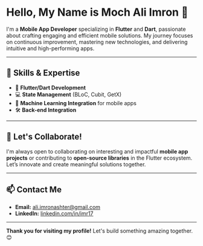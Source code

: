 # Hello, My Name is Moch Ali Imron 👋

I'm a **Mobile App Developer** specializing in **Flutter** and **Dart**, passionate about crafting engaging and efficient mobile solutions. My journey focuses on continuous improvement, mastering new technologies, and delivering intuitive and high-performing apps.

---

## 🚀 Skills & Expertise

- 📱 **Flutter/Dart Development**
- 💻 **State Management** (BLoC, Cubit, GetX)
- 🤖 **Machine Learning Integration** for mobile apps
- 🛠️ **Back-end Integration** 
---

## 🤝 Let's Collaborate!

I'm always open to collaborating on interesting and impactful **mobile app projects** or contributing to **open-source libraries** in the Flutter ecosystem. Let’s innovate and create meaningful solutions together.

---

## 📫 Contact Me

- **Email:** [ali.imronashter@gmail.com](mailto:ali.imronashter@gmail.com)
- **LinkedIn:** [linkedin.com/in/imr17](https://www.linkedin.com/in/imr17)

---

**Thank you for visiting my profile!** Let's build something amazing together. 😊
